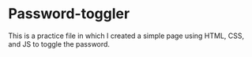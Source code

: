 # Password-toggler
This is a practice file in which I created a simple page using HTML, CSS, and JS to toggle the password.
